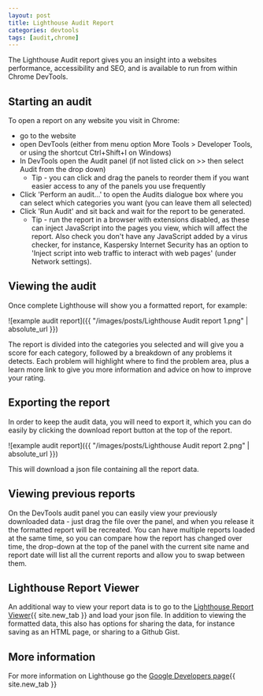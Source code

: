 ```yaml
---
layout: post
title: Lighthouse Audit Report
categories: devtools
tags: [audit,chrome]
---
```


The Lighthouse Audit report gives you an insight into a websites performance, accessibility and SEO, and is available to run from within Chrome DevTools.

<!--more-->

## Starting an audit

To open a report on any website you visit in Chrome:

- go to the website
- open DevTools (either from menu option More Tools > Developer Tools, or using the shortcut Ctrl+Shift+I on Windows)
- In DevTools open the Audit panel (if not listed click on >> then select Audit from the drop down)
  - Tip - you can click and drag the panels to reorder them if you want easier access to any of the panels you use frequently
- Click 'Perform an audit...' to open the Audits dialogue box where you can select which categories you want (you can leave them all selected)
- Click 'Run Audit' and sit back and wait for the report to be generated.
  - Tip - run the report in a browser with extensions disabled, as these can inject JavaScript into the pages you view, which will affect the report.  Also check you don't have any JavaScript added by a virus checker, for instance, Kaspersky Internet Security has an option to 'Inject script into web traffic to interact with web pages' (under Network settings).

## Viewing the audit

Once complete Lighthouse will show you a formatted report, for example:

![example audit report]({{ "/images/posts/Lighthouse Audit report 1.png" | absolute_url }})

The report is divided into the categories you selected and will give you a score for each category, followed by a breakdown of any problems it detects.  Each problem will highlight where to find the problem area, plus a learn more link to give you more information and advice on how to improve your rating.

## Exporting the report

In order to keep the audit data, you will need to export it, which you can do easily by clicking the download report button at the top of the report.

![example audit report]({{ "/images/posts/Lighthouse Audit report 2.png" | absolute_url }})

This will download a json file containing all the report data.

## Viewing previous reports

On the DevTools audit panel you can easily view your previously downloaded data - just drag the file over the panel, and when you release it the formatted report will be recreated.  You can have multiple reports loaded at the same time, so you can compare how the report has changed over time, the drop-down at the top of the panel with the current site name and report date will list all the current reports and allow you to swap between them.

## Lighthouse Report Viewer

An additional way to view your report data is to go to the [Lighthouse Report Viewer](https://googlechrome.github.io/lighthouse/viewer/){{ site.new_tab }} and load your json file.  In addition to viewing the formatted data, this also has options for sharing the data, for instance saving as an HTML page, or sharing to a Github Gist.

## More information

For more information on Lighthouse go the [Google Developers page](https://developers.google.com/web/tools/lighthouse/){{ site.new_tab }}
